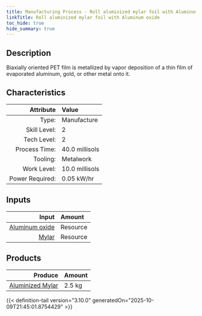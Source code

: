 ```yaml
---
title: Manufacturing Process - Roll aluminized mylar foil with Aluminum oxide
linkTitle: Roll aluminized mylar foil with Aluminum oxide
toc_hide: true
hide_summary: true
---
```

<!-- This is generated by the MarsSim HelpGenertor, do not edit. -->

## Description
&#10;&#9;&#9; Biaxially oriented PET film is metallized by vapor deposition of a thin film of &#10;&#9;&#9; evaporated aluminum, gold, or other metal onto it.&#10;&#9;&#9;

## Characteristics

| Attribute      | Value |
|--------:|:------|
|Type:|Manufacture|
|Skill Level:|2|
|Tech Level:|2|
|Process Time:|40.0 millisols|
|Tooling:|Metalwork|
|Work Level:|10.0 millisols|
|Power Required:|0.05 kW/hr|

## Inputs

| Input      | Amount |
|--------:|:------|
|[Aluminum oxide](/docs/definitions/resource/aluminum-oxide)|Resource|1.0 kg|
|[Mylar](/docs/definitions/resource/mylar)|Resource|2.0 kg|

## Products


| Produce      | Amount |
|--------:|:------|
|[Aluminized Mylar](/docs/definitions/resource/aluminized-mylar)|2.5 kg|



{{< definition-tail version="3.10.0" generatedOn="2025-10-09T21:45:01.8754429" >}}



